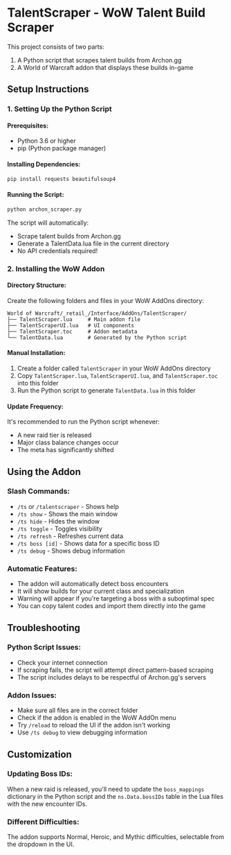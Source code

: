 # TalentScraper - WoW Talent Build Scraper

This project consists of two parts:
1. A Python script that scrapes talent builds from Archon.gg
2. A World of Warcraft addon that displays these builds in-game

## Setup Instructions

### 1. Setting Up the Python Script

#### Prerequisites:
- Python 3.6 or higher
- pip (Python package manager)

#### Installing Dependencies:
```bash
pip install requests beautifulsoup4
```

#### Running the Script:
```bash
python archon_scraper.py
```

The script will automatically:
- Scrape talent builds from Archon.gg
- Generate a TalentData.lua file in the current directory
- No API credentials required!

### 2. Installing the WoW Addon

#### Directory Structure:
Create the following folders and files in your WoW AddOns directory:
```
World of Warcraft/_retail_/Interface/AddOns/TalentScraper/
├── TalentScraper.lua     # Main addon file
├── TalentScraperUI.lua   # UI components
├── TalentScraper.toc     # Addon metadata
└── TalentData.lua        # Generated by the Python script
```

#### Manual Installation:
1. Create a folder called `TalentScraper` in your WoW AddOns directory
2. Copy `TalentScraper.lua`, `TalentScraperUI.lua`, and `TalentScraper.toc` into this folder
3. Run the Python script to generate `TalentData.lua` in this folder

#### Update Frequency:
It's recommended to run the Python script whenever:
- A new raid tier is released
- Major class balance changes occur
- The meta has significantly shifted

## Using the Addon

### Slash Commands:
- `/ts` or `/talentscraper` - Shows help
- `/ts show` - Shows the main window
- `/ts hide` - Hides the window
- `/ts toggle` - Toggles visibility
- `/ts refresh` - Refreshes current data
- `/ts boss [id]` - Shows data for a specific boss ID
- `/ts debug` - Shows debug information

### Automatic Features:
- The addon will automatically detect boss encounters
- It will show builds for your current class and specialization
- Warning will appear if you're targeting a boss with a suboptimal spec
- You can copy talent codes and import them directly into the game

## Troubleshooting

### Python Script Issues:
- Check your internet connection
- If scraping fails, the script will attempt direct pattern-based scraping
- The script includes delays to be respectful of Archon.gg's servers

### Addon Issues:
- Make sure all files are in the correct folder
- Check if the addon is enabled in the WoW AddOn menu
- Try `/reload` to reload the UI if the addon isn't working
- Use `/ts debug` to view debugging information

## Customization

### Updating Boss IDs:
When a new raid is released, you'll need to update the `boss_mappings` dictionary in the Python script and the `ns.Data.bossIDs` table in the Lua files with the new encounter IDs.

### Different Difficulties:
The addon supports Normal, Heroic, and Mythic difficulties, selectable from the dropdown in the UI.